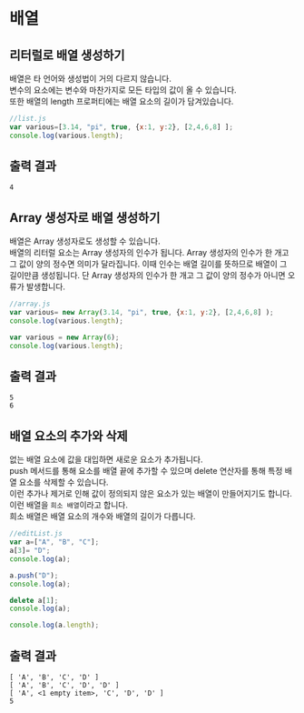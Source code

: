 
# 배열

## 리터럴로 배열 생성하기  

배열은 타 언어와 생성법이 거의 다르지 않습니다.  
변수의 요소에는 변수와 마찬가지로 모든 타입의 값이 올 수 있습니다.  
또한 배열의 length 프로퍼티에는 배열 요소의 길이가 담겨있습니다.  

```javascript
//list.js
var various=[3.14, "pi", true, {x:1, y:2}, [2,4,6,8] ];
console.log(various.length);
```

## 출력 결과

```
4
```


## Array 생성자로 배열 생성하기

배열은 Array 생성자로도 생성할 수 있습니다.  
배열의 리터럴 요소는 Array 생성자의 인수가 됩니다.
Array 생성자의 인수가 한 개고 그 값이 양의 정수면 의미가 달라집니다. 이때 인수는 배열 길이를 뜻하므로 배열이 그 길이만큼 생성됩니다.
단 Array 생성자의 인수가 한 개고 그 값이 양의 정수가 아니면 오류가 발생합니다.

```javascript
//array.js
var various= new Array(3.14, "pi", true, {x:1, y:2}, [2,4,6,8] );
console.log(various.length);

var various = new Array(6);
console.log(various.length);
```

## 출력 결과

```
5
6
```

## 배열 요소의 추가와 삭제

없는 배열 요소에 값을 대입하면 새로운 요소가 추가됩니다.  
push 메서드를 통해 요소를 배열 끝에 추가할 수 있으며 delete 연산자를 통해 특정 배열 요소를 삭제할 수 있습니다.  
이런 추가나 제거로 인해 값이 정의되지 않은 요소가 있는 배열이 만들어지기도 합니다.  
이런 배열을 `희소 배열`이라고 합니다.  
희소 배열은 배열 요소의 개수와 배열의 길이가 다릅니다.


```javascript
//editList.js
var a=["A", "B", "C"];
a[3]= "D";
console.log(a);

a.push("D");
console.log(a);

delete a[1];
console.log(a);

console.log(a.length);
```

## 출력 결과

```
[ 'A', 'B', 'C', 'D' ]
[ 'A', 'B', 'C', 'D', 'D' ]
[ 'A', <1 empty item>, 'C', 'D', 'D' ]
5
```